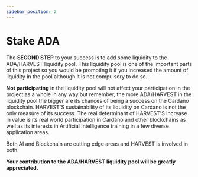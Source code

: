 ```yaml
---
sidebar_position: 2
---
```


# Stake ADA

The **SECOND STEP** to your success is to add some liquidity to the ADA/HARVEST liquidity pool.  This liquidity pool is one of the important parts of this project so you would be promoting it if you increased the amount of liquidity in the pool although it is not compulsory to do so.

**Not participating** in the liquidity pool will not affect your participation in the project as a whole in any way but remember, the more ADA/HARVEST in the liquidity pool the bigger are its chances of being a success on the Cardano blockchain.  HARVEST'S sustainability of its liquidity on Cardano is not the only measure of its success.  The real determinant of HARVEST'S increase in value is its real world participation in Cardano and other blockchains as well as its interests in Artificial Intelligence training in a few diverse application areas.

Both AI and Blockchain are cutting edge areas and HARVEST is involved in both.

**Your contribution to the ADA/HARVEST liquidity pool will be greatly appreciated.**

